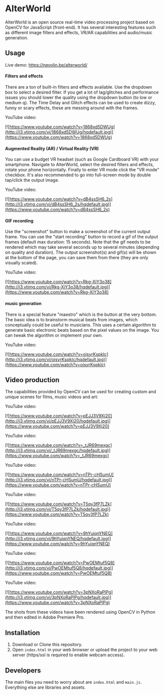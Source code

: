 # AlterWorld

AlterWorld is an open source real-time video processing project based on OpenCV for JavaScript (front-end). It has several interesting features such as different image filters and effects, VR/AR capabilities and audio/music generation.

## Usage
Live demo: https://nevolin.be/alterworld/

#### Filters and effects
There are a ton of built-in filters and effects available. Use the dropdown box to select a desired filter. If you get a lot of lag/glitches and performance issues you should lower the quality using the dropdown button (to low or medium q). The Time Delay and Glitch effects can be used to create dizzy, funny or scary effects, these are messing around with the frames.

YouTube video:

[![https://www.youtube.com/watch?v=1868xd5DWUg](http://i3.ytimg.com/vi/1868xd5DWUg/hqdefault.jpg)](https://www.youtube.com/watch?v=1868xd5DWUg)

#### Augmented Reality (AR) / Virtual Reality (VR)
You can use a budget VR headset (such as Google Cardboard VR) with your smartphone. Navigate to AlterWorld, select the desired filters and effects, rotate your phone horizontally. Finally to enter VR mode click the "VR mode" checkbox. It's also recommended to go into full-screen mode by double tap/click the output image.

YouTube video:

[![https://www.youtube.com/watch?v=dB4ssSH6_2s](http://i3.ytimg.com/vi/dB4ssSH6_2s/hqdefault.jpg)](https://www.youtube.com/watch?v=dB4ssSH6_2s)

#### GIF recording
Use the "screenshot" button to make a screenshot of the current output frame.
You can use the "start recording" button to record a gif of the output frames (default max duration: 15 seconds). Note that the gif needs to be rendered which may take several seconds up to several minutes (depending on quality and duration). The output screenshot(s) and gif(s) will be shown at the bottom of the page, you can save them from there (they are only visually scaled).

YouTube video:

[![https://www.youtube.com/watch?v=Rkg-XiY3o38](http://i3.ytimg.com/vi/Rkg-XiY3o38/hqdefault.jpg)](https://www.youtube.com/watch?v=Rkg-XiY3o38)

#### music generation
There is a special feature "maestro" which is the button at the very bottom. The basic idea is to brainstorm musical beats from images, which conceptually could be useful to musicians. This uses a certain algorithm to generate basic electronic beats based on the pixel values on the image. You can tweak the algorithm or implement your own. 

YouTube video:

[![https://www.youtube.com/watch?v=ojsyrKspkIc](http://i3.ytimg.com/vi/ojsyrKspkIc/hqdefault.jpg)](https://www.youtube.com/watch?v=ojsyrKspkIc)

## Video production
The capabilities provided by OpenCV can be used for creating custom and unique scenes for films, music videos and art:

YouTube video:

[![https://www.youtube.com/watch?v=pEJJ3V9Xj20](http://i3.ytimg.com/vi/pEJJ3V9Xj20/hqdefault.jpg)](https://www.youtube.com/watch?v=pEJJ3V9Xj20)

YouTube video:

[![https://www.youtube.com/watch?v=_tJR69mexgc](http://i3.ytimg.com/vi/_tJR69mexgc/hqdefault.jpg)](https://www.youtube.com/watch?v=_tJR69mexgc)

YouTube video:

[![https://www.youtube.com/watch?v=nTPr-cHSumU](http://i3.ytimg.com/vi/nTPr-cHSumU/hqdefault.jpg)](https://www.youtube.com/watch?v=nTPr-cHSumU)

YouTube video:

[![https://www.youtube.com/watch?v=T5qy3fP7LZk](http://i3.ytimg.com/vi/T5qy3fP7LZk/hqdefault.jpg)](https://www.youtube.com/watch?v=T5qy3fP7LZk)

YouTube video:

[![https://www.youtube.com/watch?v=9hYuiqnYNEQ](http://i3.ytimg.com/vi/9hYuiqnYNEQ/hqdefault.jpg)](https://www.youtube.com/watch?v=9hYuiqnYNEQ)

YouTube video:

[![https://www.youtube.com/watch?v=PwOEMtuf5Q8](http://i3.ytimg.com/vi/PwOEMtuf5Q8/hqdefault.jpg)](https://www.youtube.com/watch?v=PwOEMtuf5Q8)

YouTube video:

[![https://www.youtube.com/watch?v=3pNXoRaPlPg](http://i3.ytimg.com/vi/3pNXoRaPlPg/hqdefault.jpg)](https://www.youtube.com/watch?v=3pNXoRaPlPg)

The shots from these videos have been rendered using OpenCV in Python and then edited in Adobe Premiere Pro.

## Installation

1. Download or Clone this repository.
2. Open `index.html` in your web browser or upload the project to your web server (https/ssl is required to enable webcam access).

## Developers

The main files you need to worry about are `index.html` and `main.js`. Everything else are libraries and assets.
